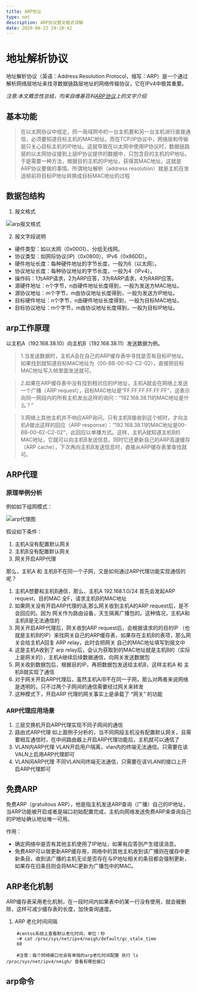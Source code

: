 ```yaml
---
title: ARP协议
type: net
description: ARP协议报文格式详解
date: 2020-06-22 19:10:42
---
```


# 地址解析协议

地址解析协议（英语：Address Resolution Protocol，缩写：ARP）是一个通过解析网络层地址来找寻数据链路层地址的网络传输协议，它在IPv4中极其重要。

_注意:本文概念性总结，均来自维基百科[ARP协议](https://zh.wikipedia.org/wiki/%E5%9C%B0%E5%9D%80%E8%A7%A3%E6%9E%90%E5%8D%8F%E8%AE%AE)上的文字介绍_

## 基本功能
>在以太网协议中规定，同一局域网中的一台主机要和另一台主机进行直接通信，必须要知道目标主机的MAC地址。而在TCP/IP协议中，网络层和传输层只关心目标主机的IP地址。这就导致在以太网中使用IP协议时，数据链路层的以太网协议接到上层IP协议提供的数据中，只包含目的主机的IP地址。于是需要一种方法，根据目的主机的IP地址，获得其MAC地址。这就是ARP协议要做的事情。所谓地址解析（address resolution）就是主机在发送帧前将目标IP地址转换成目标MAC地址的过程

## 数据包结构

1. 报文格式
   
![arp报文格式](/images/arp.png)

2. 报文字段说明
   
* 硬件类型：如以太网（0x0001）、分组无线网。
* 协议类型：如网际协议(IP)（0x0800）、IPv6（0x86DD）。
* 硬件地址长度：每种硬件地址的字节长度，一般为6（以太网）。
* 协议地址长度：每种协议地址的字节长度，一般为4（IPv4）。
* 操作码：1为ARP请求，2为ARP应答，3为RARP请求，4为RARP应答。
* 源硬件地址：n个字节，n由硬件地址长度得到，一般为发送方MAC地址。
* 源协议地址：m个字节，m由协议地址长度得到，一般为发送方IP地址。
* 目标硬件地址：n个字节，n由硬件地址长度得到，一般为目标MAC地址。
* 目标协议地址：m个字节，m由协议地址长度得到，一般为目标IP地址。

## arp工作原理
以主机A（192.168.38.10）向主机B（192.168.38.11）发送数据为例。
>1.当发送数据时，主机A会在自己的ARP缓存表中寻找是否有目标IP地址。如果找到就知道目标MAC地址为（00-BB-00-62-C2-02），直接把目标MAC地址写入帧里面发送就可。

>2.如果在ARP缓存表中没有找到相对应的IP地址，主机A就会在网络上发送一个广播（ARP request），目标MAC地址是“FF.FF.FF.FF.FF.FF”，这表示向同一网段内的所有主机发出这样的询问：“192.168.38.11的MAC地址是什么？”

>3.网络上其他主机并不响应ARP询问，只有主机B接收到这个帧时，才向主机A做出这样的回应（ARP response）：“192.168.38.11的MAC地址是00-BB-00-62-C2-02”，此回应以单播方式。这样，主机A就知道主机B的MAC地址，它就可以向主机B发送信息。同时它还更新自己的ARP高速缓存（ARP cache），下次再向主机B发送信息时，直接从ARP缓存表里查找就可。 

## ARP代理

### 原理举例分析

例如如下组网模式：

![arp代理图](/images/arp_proxy.png)

假设如下条件：
1. 主机A没有配置默认网关
2. 主机B没有配置默认网关
3. 网关开启ARP代理

那么，主机A 和 主机B不在同一个子网，又是如何通过ARP代理功能实现通信的呢？

1. 主机A想要和主机B通信，那么，主机A 192.168.1.0/24 首先会发起ARP request，目的MAC 全F，请求主机B的MAC地址
2. 如果网关没有开启ARP代理的话,那么网关收到主机A的ARP request后，是不会回应的。因为 网关作为路由设备，天生隔离广播包的。这种情况，主机A和主机B是无法通信的
3. 网关开启ARP代理后，网关收到ARP request后，会根据请求的的目的IP （也就是主机B的IP）来找网关自己的ARP缓存表，如果存在主机B的表项，那么网关会给主机A回复 ARP relay，此时会把网关
   自己的MAC地址填写到报文中
4. 这是主机A收到了 arp relay后，会认为获取到的MAC地址就是主机B的（实际上是网关的），主机A继续后续数据通信，向网关发送数据包
5. 网关收到数据包后，根据目的IP，再把数据包发送给主机B，这样主机A 和 主机B就实现了通信
6. 对于网关开启ARP代理后，虽然主机A/B不在同一子网，那么对两者来说网络是透明的，只不过两个子网间的通信需要经过网关来转发
7. 这种模式下，开启ARP 代理的网关事实上是承载了 “网关” 的功能

### ARP代理应用场景

1. 三层交换机开启ARP代理实现不同子网间的通信
2. 路由式ARP代理
   如上面例子分析的，当不同网段主机没有配置默认网关，且需要相互通信时，在中间路由器上开启ARP代理功能后，主机就可以通信了
3. VLAN内ARP代理
   VLAN开启用户隔离，vlan内的终端无法通信。只需要在该VALN上启用ARP代理即可
4. VLAN间ARP代理
   不同VLAN间终端无法通信，只需要在该VLAN的接口上开启ARP代理即可

## 免费ARP

免费ARP（gratuitous ARP），他是指主机发送ARP查询（广播）自己的IP地址，当ARP功能被开启或者是端口初始配置完成，主机向网络发送免费ARP来查询自己的IP地址确认地址唯一可用。

作用：
* 确定网络中是否有其他主机使用了IP地址，如果有应答则产生错误消息。
* 免费ARP可以做更新ARP缓存用，网络中的其他主机收到该广播则在缓存中更新条目，收到该广播的主机无论是否存在与IP地址相关的条目都会强制更新，如果存在旧条目则会将MAC更新为广播包中的MAC。

## ARP老化机制

ARP缓存表采用老化机制，在一段时间内如果表中的某一行没有使用，就会被删除，这样可减少缓存表的长度，加快查询速度。

1. ARP 老化时间间隔
```
    #centos系统上查看默认老化时间，单位：秒
    ~# cat /proc/sys/net/ipv4/neigh/default/gc_stale_time 
    60

    #注意：每个网络接口也会有单独的arp老化时间配置 执行 ls /proc/sys/net/ipv4/neigh/ 查看有哪些接口
```

## arp命令



   